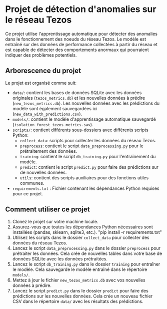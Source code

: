 # Projet de détection d'anomalies sur le réseau Tezos

Ce projet utilise l'apprentissage automatique pour détecter des anomalies dans le fonctionnement des noeuds du réseau Tezos. Le modèle est entraîné sur des données de performance collectées à partir du réseau et est capable de détecter des comportements anormaux qui pourraient indiquer des problèmes potentiels.

## Arborescence du projet

Le projet est organisé comme suit:

- `data/`: contient les bases de données SQLite avec les données originales (`tezos_metrics.db`) et les nouvelles données à prédire (`new_tezos_metrics.db`). Les nouvelles données avec les prédictions du modèle sont également sauvegardées ici (`new_data_with_predictions.csv`).
- `models/`: contient le modèle d'apprentissage automatique sauvegardé (`isolation_forest_tezos_metrics.sav`).
- `scripts/`: contient différents sous-dossiers avec différents scripts Python:
    - `collect_data`: scripts pour collecter les données du réseau Tezos.
    - `preprocess`: contient le script `data_preprocessing.py` pour le prétraitement des données.
    - `training`: contient le script `db_training.py` pour l'entraînement du modèle.
    - `predict`: contient le script `predict.py` pour faire des prédictions sur de nouvelles données.
    - `utils`: contient des scripts auxiliaires pour des fonctions utiles communes.
- `requirements.txt` : Fichier contenant les dépendances Python requises pour ce projet.

## Comment utiliser ce projet

1. Clonez le projet sur votre machine locale.
2. Assurez-vous que toutes les dépendances Python nécessaires sont installées (pandas, sklearn, sqlite3, etc.).
"pip install -r requirements.txt"
3. Utilisez les scripts dans le dossier `collect_data` pour collecter des données du réseau Tezos.
4. Lancez le script `data_preprocessing.py` dans le dossier `preprocess` pour prétraiter les données. Cela crée de nouvelles tables dans votre base de données SQLite avec les données prétraitées.
5. Lancez le script `db_training.py` dans le dossier `training` pour entraîner le modèle. Cela sauvegarde le modèle entraîné dans le répertoire `models/`.
6. Mettez à jour le fichier `new_tezos_metrics.db` avec vos nouvelles données à prédire.
7. Lancez le script `predict.py` dans le dossier `predict` pour faire des prédictions sur les nouvelles données. Cela crée un nouveau fichier CSV dans le répertoire `data/` avec les résultats des prédictions.
